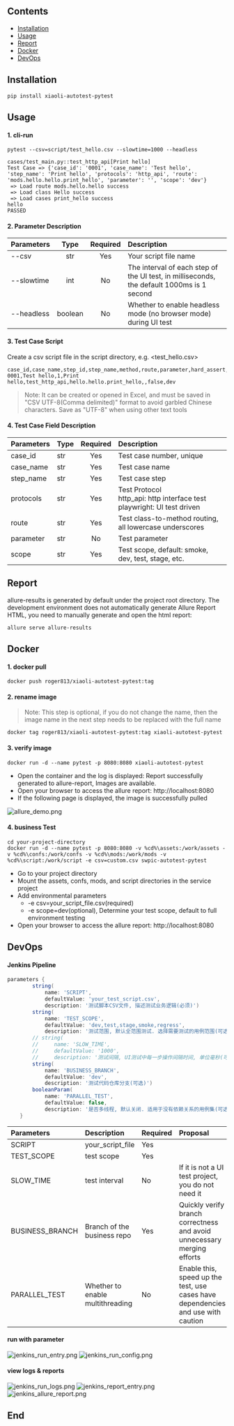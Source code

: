 

## Contents

- [Installation](#Installation)
- [Usage](#Usage)
- [Report](#Report)
- [Docker](#Docker)
- [DevOps](#DevOps)

## Installation

```commandline
pip install xiaoli-autotest-pytest
```

## Usage
#### 1. cli-run
```
pytest --csv=script/test_hello.csv --slowtime=1000 --headless

cases/test_main.py::test_http_api[Print hello]
Test Case => {'case_id': '0001', 'case_name': 'Test hello', 'step_name': 'Print hello', 'protocols': 'http_api', 'route': 'mods.hello.hello.print_hello', 'parameter': '', 'scope': 'dev'}
 => Load route mods.hello.hello success
 => Load class Hello success
 => Load cases print_hello success
hello
PASSED
```

#### 2. Parameter Description
| Parameters |  Type   | Required | Description                                                                             |
|:-----------|:-------:|:--------:|:----------------------------------------------------------------------------------------|
| --csv      |   str   |   Yes    | Your script file name                                                                   |
| --slowtime |   int   |    No    | The interval of each step of the UI test, in milliseconds, the default 1000ms is 1 second|
| --headless | boolean |    No    | Whether to enable headless mode (no browser mode) during UI test|

#### 3. Test Case Script
Create a csv script file in the script directory, e.g. <test_hello.csv>
```Excel
case_id,case_name,step_id,step_name,method,route,parameter,hard_assert,scope
0001,Test hello,1,Print hello,test_http_api,hello.hello.print_hello,,false,dev
```

> Note: It can be created or opened in Excel, and must be saved in "CSV UTF-8(Comma delimited)" format to avoid garbled Chinese characters. Save as "UTF-8" when using other text tools

#### 4. Test Case Field Description
| Parameters | Type | Required | Description                                                                    |
|:-----------|:-----|:--------:|:-------------------------------------------------------------------------------|
| case_id    | str  |   Yes    | Test case number, unique                                                       |
| case_name  | str  |   Yes    | Test case name                                                                 |
| step_name  | str  |   Yes    | Test case step                                                                 |
| protocols  | str  |   Yes    | Test Protocol<br/>http_api: http interface test<br/>playwright: UI test driven |
| route      | str  |   Yes    | Test class-to-method routing, all lowercase underscores                        |
| parameter  | str  |    No    | Test parameter                                                                 |
| scope      | str  |   Yes    | Test scope, default: smoke, dev, test, stage, etc.                             |

## Report
allure-results is generated by default under the project root directory. The development environment does not automatically generate Allure Report HTML, you need to manually generate and open the html report:

```commandline
allure serve allure-results
```

## Docker

#### 1. docker pull
```commandline
docker push roger813/xiaoli-autotest-pytest:tag
```

#### 2. rename image
> Note: This step is optional, if you do not change the name, then the image name in the next step needs to be replaced with the full name

```commandline
docker tag roger813/xiaoli-autotest-pytest:tag xiaoli-autotest-pytest
```

#### 3. verify image 
```commandline
docker run -d --name pytest -p 8080:8080 xiaoli-autotest-pytest
```
- Open the container and the log is displayed: Report successfully generated to allure-report, Images are available.
- Open your browser to access the allure report: http://localhost:8080
- If the following page is displayed, the image is successfully pulled

![allure_demo.png](xiaoli-autotest-pytest/assets/allure_demo.png)

#### 4. business Test
```text
cd your-project-directory
docker run -d --name pytest -p 8080:8080 -v %cd%\assets:/work/assets -v %cd%\confs:/work/confs -v %cd%\mods:/work/mods -v %cd%\script:/work/script -e csv=custom.csv swpic-autotest-pytest
```
- Go to your project directory
- Mount the assets, confs, mods, and script directories in the service project
- Add environmental parameters
  - -e csv=your_script_file.csv(required)
  - -e scope=dev(optional), Determine your test scope, default to full environment testing
- Open your browser to access the allure report: http://localhost:8080

## DevOps
#### Jenkins Pipeline
```groovy
parameters {
        string(
            name: 'SCRIPT',
            defaultValue: 'your_test_script.csv',
            description: '测试脚本CSV文件, 描述测试业务逻辑(必须)')
        string(
            name: 'TEST_SCOPE',
            defaultValue: 'dev,test,stage,smoke,regress',
            description: '测试范围, 默认全范围测试. 选择需要测试的用例范围(可选)')
        // string(
        //     name: 'SLOW_TIME',
        //     defaultValue: '1000',
        //     description: '测试间隔, UI测试中每一步操作间隔时间, 单位毫秒(可选)')
        string(
            name: 'BUSINESS_BRANCH',
            defaultValue: 'dev',
            description: '测试代码仓库分支(可选)')
        booleanParam(
            name: 'PARALLEL_TEST',
            defaultValue: false,
            description: '是否多线程, 默认关闭. 适用于没有依赖关系的用例集(可选)')
    }
```

| Parameters      | Description                     | Required | Proposal                                                                         |
|:----------------|:--------------------------------|:---------|:---------------------------------------------------------------------------------|
| SCRIPT          | your_script_file                | Yes      |                                                                                  |
| TEST_SCOPE      | test scope                      | Yes      |                                                                                  |
| SLOW_TIME       | test interval                   | No       | If it is not a UI test project, you do not need it                               |
| BUSINESS_BRANCH | Branch of the business repo     | Yes      | Quickly verify branch correctness and avoid unnecessary merging efforts          |
| PARALLEL_TEST   | Whether to enable multithreading| No       | Enable this, speed up the test, use cases have dependencies and use with caution |

#### run with parameter
![jenkins_run_entry.png](xiaoli-autotest-pytest/assets/jenkins_run_entry.png)
![jenkins_run_config.png](xiaoli-autotest-pytest/assets/jenkins_run_config.png)

#### view logs & reports
![jenkins_run_logs.png](xiaoli-autotest-pytest/assets/jenkins_run_logs.png)
![jenkins_report_entry.png](xiaoli-autotest-pytest/assets/jenkins_report_entry.png)
![jenkins_allure_report.png](xiaoli-autotest-pytest/assets/jenkins_allure_report.png)

## End